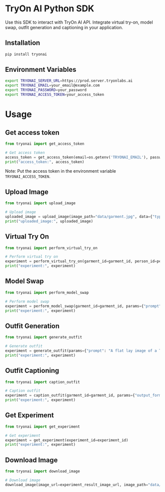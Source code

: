 # TryOn AI Python SDK
Use this SDK to interact with TryOn AI API. Integrate virtual try-on, model swap, outfit generation and captioning in your application.

## Installation
```bash
pip install tryonai
```

## Environment Variables
```bash
export TRYONAI_SERVER_URL=https://prod.server.tryonlabs.ai
export TRYONAI_EMAIL=your_email@example.com
export TRYONAI_PASSWORD=your_password
export TRYONAI_ACCESS_TOKEN=your_access_token
```

# Usage
## Get access token
```python
from tryonai import get_access_token

# Get access token
access_token = get_access_token(email=os.getenv('TRYONAI_EMAIL'), password=os.getenv('TRYONAI_PASSWORD'))
print("access_token:", access_token)
```
Note: Put the access token in the environment variable `TRYONAI_ACCESS_TOKEN`.

## Upload Image
```python
from tryonai import upload_image

# Upload image
uploaded_image = upload_image(image_path="data/garment.jpg", data={"type": "garment", "gender": "male", "preprocess": "true"}, access_token=access_token)
print("uploaded_image:", uploaded_image)
```

## Virtual Try On
```python
from tryonai import perform_virtual_try_on

# Perform virtual try on
experiment = perform_virtual_try_on(garment_id=garment_id, person_id=person_id)
print("experiment:", experiment)
```

## Model Swap
```python
from tryonai import perform_model_swap

# Perform model swap
experiment = perform_model_swap(garment_id=garment_id, params={"prompt": "Indian male model with straight hair, blue eyes, round face, 4k resolution, high-resolution", "guidance_scale": 4.5, "num_inference_steps": 30, "seed":-1, "num_images": 3, "width":512, "height": 512})
print("experiment:", experiment)
```

## Outfit Generation
```python
from tryonai import generate_outfit

# Generate outfit
experiment = generate_outfit(params={"prompt": "A flat lay image of a T-shirt, round neck, blue color, high-resolution, 4k resolution", "height":256, "width": 256, "seed": -1, "guidance_scale": 4.5, "num_inference_steps": 20, "num_images_per_prompt": 2, "strength": 0.8})
print("experiment:", experiment)
```

## Outfit Captioning
```python
from tryonai import caption_outfit

# Caption outfit
experiment = caption_outfit(garment_id=garment_id, params={"output_format": "text"})
print("experiment:", experiment)
```

## Get Experiment
```python
from tryonai import get_experiment

# Get experiment
experiment = get_experiment(experiment_id=experiment_id)
print("experiment:", experiment)
```

## Download Image
```python
from tryonai import download_image

# Download image
download_image(image_url=experiment_result_image_url, image_path="data/result.png")
```